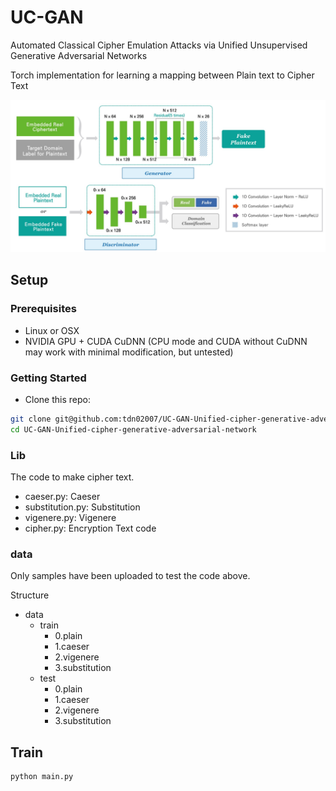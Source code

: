 # UC-GAN

Automated Classical Cipher Emulation Attacks via Unified Unsupervised Generative Adversarial Networks

Torch implementation for learning a mapping between Plain text to Cipher Text

<img src="img/img.PNG" width="900px"/>

## Setup

### Prerequisites

- Linux or OSX
- NVIDIA GPU + CUDA CuDNN (CPU mode and CUDA without CuDNN may work with minimal modification, but untested)

### Getting Started

- Clone this repo:

```bash
git clone git@github.com:tdn02007/UC-GAN-Unified-cipher-generative-adversarial-network.git
cd UC-GAN-Unified-cipher-generative-adversarial-network
```

### Lib

The code to make cipher text.

- caeser.py: Caeser
- substitution.py: Substitution
- vigenere.py: Vigenere
- cipher.py: Encryption Text code

### data

Only samples have been uploaded to test the code above.

Structure

- data
  - train
    - 0.plain
    - 1.caeser
    - 2.vigenere
    - 3.substitution
  - test
    - 0.plain
    - 1.caeser
    - 2.vigenere
    - 3.substitution

## Train

```bash
python main.py
```
